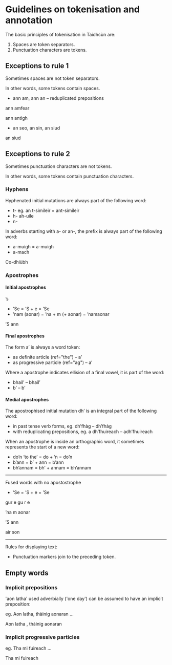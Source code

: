 # Guidelines on tokenisation and annotation

The basic principles of tokenisation in Taidhcùn are:
1. Spaces are token separators.
2. Punctuation characters are tokens.

## Exceptions to rule 1

Sometimes spaces are not token separators. 

In other words, some tokens contain spaces.

- ann am, ann an – reduplicated prepositions

<w id="_198_d2e147" ref="an-prep">ann am</w><w id="_198_d2e150" rels="comp:-1">fear</w>

<w id="_198_d2e361" ref="an-prep">ann an</w><w id="_198_d2e364" ref="taigh">tigh</w>


- an seo, an sin, an siud

<w id="_198_d2e1499" ref="an_siud">an siud</w>

## Exceptions to rule 2

Sometimes punctuation characters are not tokens.

In other words, some tokens contain punctuation characters.

### Hyphens

Hyphenated initial mutations are always part of the following word:
  - t- eg. an t-simileir = <w ref="the" rels="spr:1">an</w><w ref="similear">t-simileir</w>
  - h- <w id="_198_d2e528" ref="gach">a</w><w id="_198_d2e531" ref="uile">h-uile</w>
  - n-

In adverbs starting with a- or an-, the prefix is always part of the following word:
  - a-muigh = <w>a-muigh</w>
  - a-mach

<w id="_198_d2e1342" ref="co-dhiù">Co-dhiùbh</w>

### Apostrophes

#### Initial apostrophes

<w id="_198_d2e436" ref="agus">’s</w>

- ’Se = ’S + e = <w ref="is">’S</w><w ref="e" rels="sbj:-1" join="left">e</w>
- ’nam (aonar) = ’na + m (+ aonar) = <w ref="an-prep">’na</w><w ref="mo" join="left">m</w><w>aonar</w>

<w id="_198_d2e883" ref="is">’S</w>
      <w id="_198_d2e883" ref="an-prep" join="left">ann</w>

#### Final apostrophes

The form a’ is always a word token:
  - as definite article (ref="the") – <w ref="the">a’</w>
  - as progressive particle (ref="ag") – <w ref="ag">a’</w>

Where a apostrophe indicates ellision of a final vowel, it is part of the word:
  - bhail’ – <w ref="baile">bhail’</w>
  - b’ – <w ref="is:past">b’</w>

#### Medial apostrophes

The apostrophised initial mutation dh’ is an integral part of the following word:
  - in past tense verb forms, eg. dh’fhàg – <w ref="fàg">dh’fhàg</w>
  - with reduplicating prepositions, eg. a dh’fhuireach – <w ref="do-prep" rels="comp:-2">a</w><w ref="fuireach" rels="comp:-1">dh’fhuireach</w>

When an apostrophe is inside an orthographic word, it sometimes represents the start of a new word:
  - do’n ‘to the’ = do + ’n = <w ref="do-prep">do</w><w ref="the" join="left">’n</w>
  - b’ann = b’ + ann = <w ref="is">b’</w><w ref="an-prep" rels="sbj:-1" join="left">ann</w>
  - bh’annam = bh’ + annam = <w ref="bi:past">bh’</w><w ref="an-prep" join="left">annam</w>
  



---

Fused words with no apostostrophe

- ’Se = ’S + e = <w ref="is">’S</w><w ref="e" rels="sbj:-1" join="left">e</w>

gur e
<w id="_198_d2e269" ref="gun">gu</w>
      <w id="_198_d2e270" ref="is" join="left">r</w>
      <w id="_198_d2e273">e</w>


<w id="_198_d2e320" ref="an-prep">’na</w>
      <w id="_198_d2e321" ref="mo" join="left">m</w>
      <w id="_198_d2e323">aonar</w>

<w id="_198_d2e883" ref="is">’S</w>
      <w id="_198_d2e883" ref="an-prep" join="left">ann</w>

<w id="_198_d2e1290">air</w>
      <w id="_198_d2e1291" join="left">son</w>

---


Rules for displaying text:
- Punctuation markers join to the preceding token. 

## Empty words

### Implicit prepositions

'aon latha' used adverbially ('one day') can be assumed to have an implicit preposition:

eg. Aon latha, thàinig aonaran ...

<w ref="null-prep" rels="mod:4"/>
<w ref="aon" rels="num:1">Aon</w>
<w ref="latha" rels="comp:-2">latha</w>
<pc>,</pc>
<w ref="thig:past">thàinig</w>
<w rels="sbj:-1">aonaran</w>


### Implicit progressive particles

eg. Tha mi fuireach ...

<w ref="bi:pres">Tha</w>
<w>mi</w>
<w ref="ag"/>
<w>fuireach</w>



